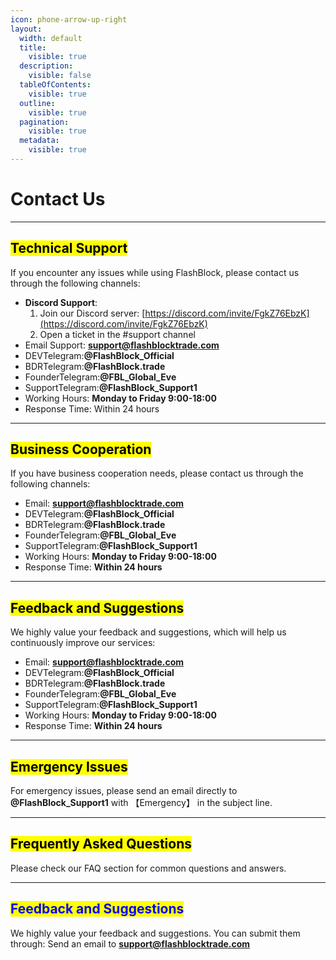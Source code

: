 ```yaml
---
icon: phone-arrow-up-right
layout:
  width: default
  title:
    visible: true
  description:
    visible: false
  tableOfContents:
    visible: true
  outline:
    visible: true
  pagination:
    visible: true
  metadata:
    visible: true
---
```


# Contact Us

***

## <mark style="color:$primary;">Technical Support</mark> <a href="#technical-support" id="technical-support"></a>

If you encounter any issues while using FlashBlock, please contact us through the following channels:

* **Discord Support**:
  1. Join our Discord server: [https://discord.com/invite/FgkZ76EbzK](https://discord.com/invite/FgkZ76EbzK)
  2. Open a ticket in the #support channel
* Email Support: **support@flashblocktrade.com**
* DEVTelegram:**@FlashBlock\_Official**
* BDRTelegram:**@FlashBlock.trade**
* FounderTelegram:**@FBL\_Global\_Eve**
* SupportTelegram:**@FlashBlock\_Support1**
* Working Hours: **Monday to Friday 9:00-18:00**
* Response Time: Within 24 hours

***

## <mark style="color:$info;">Business Cooperation</mark> <a href="#business-cooperation" id="business-cooperation"></a>

If you have business cooperation needs, please contact us through the following channels:

* Email: **support@flashblocktrade.com**
* DEVTelegram:**@FlashBlock\_Official**
* BDRTelegram:**@FlashBlock.trade**
* FounderTelegram:**@FBL\_Global\_Eve**
* SupportTelegram:**@FlashBlock\_Support1**
* Working Hours: **Monday to Friday 9:00-18:00**
* Response Time: **Within 24 hours**

***

## <mark style="color:$success;">Feedback and Suggestions</mark> <a href="#feedback-and-suggestions" id="feedback-and-suggestions"></a>

We highly value your feedback and suggestions, which will help us continuously improve our services:

* Email: **support@flashblocktrade.com**
* DEVTelegram:**@FlashBlock\_Official**
* BDRTelegram:**@FlashBlock.trade**
* FounderTelegram:**@FBL\_Global\_Eve**
* SupportTelegram:**@FlashBlock\_Support1**
* Working Hours: **Monday to Friday 9:00-18:00**
* Response Time: **Within 24 hours**

***

## <mark style="color:$warning;">Emergency Issues</mark> <a href="#emergency-issues" id="emergency-issues"></a>

For emergency issues, please send an email directly to **@FlashBlock\_Support1** with 【Emergency】 in the subject line.

***

## <mark style="color:$danger;">Frequently Asked Questions</mark> <a href="#frequently-asked-questions" id="frequently-asked-questions"></a>

Please check our FAQ section for common questions and answers.

***

## <mark style="color:blue;">Feedback and Suggestions</mark> <a href="#feedback-and-suggestions-1" id="feedback-and-suggestions-1"></a>

We highly value your feedback and suggestions. You can submit them through: Send an email to **support@flashblocktrade.com**
